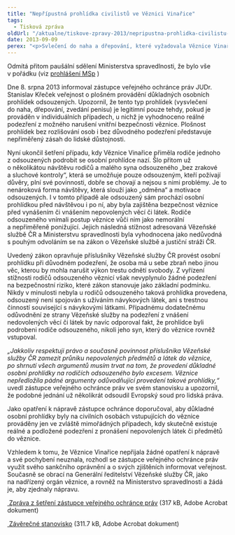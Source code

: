 ```yaml
---
title: "Nepřípustná prohlídka civilistů ve Věznici Vinařice"
tags:
  - Tisková zpráva
oldUrl: "/aktualne/tiskove-zpravy-2013/nepripustna-prohlidka-civilistu-ve-veznici-vinarice"
date: 2013-09-09
perex: "<p>Svlečení do naha a dřepování, které vyžadovala Věznice Vinařice po civilních osobách vstupujících do věznice, považuje zástupce veřejného ochránce práv za hrubý exces. </p>"
---
```


<!-- imported from the old website -->

<p>Odmítá přitom paušální sdělení Ministerstva spravedlnosti, že bylo vše v pořádku (viz <a title="Otevření do nového okna" href="http://portal.justice.cz/Justice2/MS/ms.aspx?j=33&amp;o=23&amp;k=2375&amp;d=330977" target="_blank">prohlášení MSp</a> )</p><p>Dne 8. srpna 2013 informoval zástupce veřejného ochránce práv JUDr. Stanislav Křeček veřejnost o plošném provádění důkladných osobních prohlídek odsouzených. Upozornil, že tento typ prohlídek (vysvlečení do naha, dřepování, zvedání penisu) je legitimní pouze tehdy, pokud je prováděn v individuálních případech, u nichž je vyhodnoceno reálné podezření z možného narušení vnitřní bezpečnosti věznice. Plošnost prohlídek bez rozlišování osob i bez důvodného podezření představuje nepřiměřený zásah do lidské důstojnosti.</p><p>Nyní ukončil šetření případu, kdy Věznice Vinařice přiměla rodiče jednoho z odsouzených podrobit se osobní prohlídce nazí. Šlo přitom už o několikátou návštěvu rodičů a malého syna odsouzeného „bez zrakové a sluchové kontroly“, která se umožňuje pouze odsouzeným, kteří požívají důvěry, plní své povinnosti, dobře se chovají a nejsou s nimi problémy. Je to nenároková forma návštěvy, která slouží jako „odměna“ a motivace odsouzených. I v tomto případě ale odsouzený sám prochází osobní prohlídkou před návštěvou i po ní, aby byla zajištěna bezpečnost věznice před vynášením či vnášením nepovolených věcí či látek. Rodiče odsouzeného vnímali postup věznice vůči nim jako nemorální a nepřiměřeně ponižující. Jejich následná stížnost adresovaná Vězeňské službě ČR a Ministerstvu spravedlnosti byla vyhodnocena jako nedůvodná s pouhým odvoláním se na zákon o Vězeňské službě a justiční stráži ČR.</p><p>Uvedený zákon opravňuje příslušníky Vězeňské služby ČR provést osobní prohlídku při důvodném podezření, že osoba má u sebe zbraň nebo jinou věc, kterou by mohla narušit výkon trestu odnětí svobody. Z vyřízení stížnosti rodičů odsouzeného věznicí však nevyplynulo žádné podezření na bezpečnostní riziko, které zákon stanovuje jako základní podmínku. Nikdy v minulosti nebyla u rodičů odsouzeného taková prohlídka provedena, odsouzený není spojován s užíváním návykových látek, ani s trestnou činností související s návykovými látkami. Případnému dodatečnému odůvodnění ze strany Vězeňské služby na podezření z vnášení nedovolených věcí či látek by navíc odporoval fakt, že prohlídce byli podrobeni rodiče odsouzeného, nikoli jeho syn, který do věznice rovněž vstupoval.</p><p><em>„Jakkoliv respektuji právo a současně povinnost příslušníka Vězeňské služby ČR zamezit průniku nepovolených předmětů a látek do věznice, po shrnutí všech argumentů musím trvat na tom, že provedení důkladné osobní prohlídky na rodičích odsouzeného bylo excesem. Věznice nepředložila pádné argumenty odůvodňující provedení takové prohlídky,“</em> uvedl zástupce veřejného ochránce práv ve svém stanovisku a upozornil, že podobné jednání už několikrát odsoudil Evropský soud pro lidská práva.</p><p>Jako opatření k nápravě zástupce ochránce doporučoval, aby důkladné osobní prohlídky byly na civilních osobách vstupujících do věznice prováděny jen ve zvláště mimořádných případech, kdy skutečně existuje reálné a podložené podezření z pronášení nepovolených látek či předmětů do věznice.</p><p>Vzhledem k tomu, že Věznice Vinařice nepřijala žádné opatření k nápravě a své pochybení neuznala, rozhodl se zástupce veřejného ochránce práv využít svého sankčního oprávnění a o svých zjištěních informovat veřejnost. Současně se obrací na Generální ředitelství Vězeňské služby ČR, jako na nadřízený orgán věznice, a rovněž na Ministerstvo spravedlnosti a žádá je, aby zjednaly nápravu.</p><p><a title="Otevření do nového okna" href="/uploads-import/STANOVISKA/ochrana_osob_omezenych_na_svobode/462-2013-MS-ZZ.pdf" target="_blank"> Zpráva z šetření zástupce veřejného ochránce práv</a> (317 kB, Adobe Acrobat dokument)</p><p><a title="Otevření do nového okna" href="/uploads-import/STANOVISKA/ochrana_osob_omezenych_na_svobode/462-2013-MS-ZSO.pdf" target="_blank"> Závěrečné stanovisko</a> (311.7 kB, Adobe Acrobat dokument)</p>
